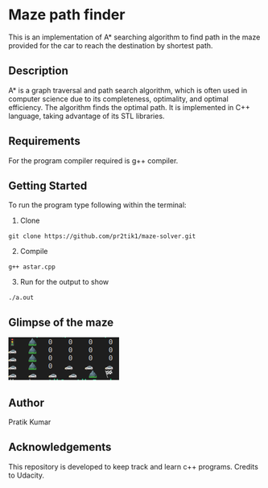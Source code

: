 # Maze path finder
This is an implementation of A* searching algorithm to find path in the maze provided for the car to reach the destination by shortest path.

## Description 
A* is a graph traversal and path search algorithm, which is often used in computer science due to its completeness, optimality, and optimal efficiency.
The algorithm finds the optimal path. It is implemented in C++ language, taking advantage of its STL libraries.

## Requirements 
For the program compiler required is g++ compiler.

## Getting Started 
To run the program type following within the terminal:

1. Clone 
``` 
git clone https://github.com/pr2tik1/maze-solver.git

```
2. Compile
```
g++ astar.cpp
```
3. Run for the output to show
```
./a.out

```
## Glimpse of the maze

![alt text](https://github.com/pr2tik1/maze-solver/blob/master/image.png?raw=true)

## Author
Pratik Kumar

## Acknowledgements
This repository is developed to keep track and learn c++ programs. Credits to Udacity.
